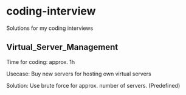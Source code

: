 # coding-interview

Solutions for my coding interviews

## Virtual_Server_Management

Time for coding: approx. 1h

Usecase: Buy new servers for hosting own virtual servers

Solution: Use brute force for approx. number of servers. (Predefined)